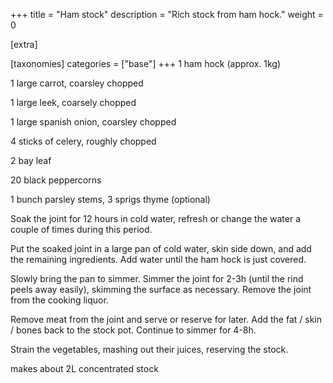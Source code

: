 +++
title = "Ham stock"
description = "Rich stock from ham hock."
weight = 0

[extra]

[taxonomies]
categories = ["base"]
+++
1 ham hock (approx. 1kg)

1 large carrot, coarsley chopped

1 large leek, coarsely chopped

1 large spanish onion, coarsley chopped

4 sticks of celery, roughly chopped

2 bay leaf

20 black peppercorns

1 bunch parsley stems, 3 sprigs thyme (optional)
<!-- sep -->
Soak the joint for 12 hours in cold water, refresh or change the water a couple of times during this period.

Put the soaked joint in a large pan of cold water, skin side down, and add the remaining ingredients.
Add water until the ham hock is just covered.

Slowly bring the pan to simmer.
Simmer the joint for 2-3h (until the rind peels away easily), skimming the surface as necessary.
Remove the joint from the cooking liquor.

Remove meat from the joint and serve or reserve for later.
Add the fat / skin / bones back to the stock pot.
Continue to simmer for 4-8h.

Strain the vegetables, mashing out their juices, reserving the stock.
<!-- sep -->
makes about 2L concentrated stock
